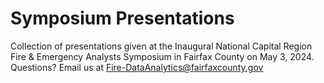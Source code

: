 # Symposium Presentations
Collection of presentations given at the Inaugural National Capital Region Fire & Emergency Analysts Symposium in Fairfax County on May 3, 2024. Questions? Email us at Fire-DataAnalytics@fairfaxcounty.gov
